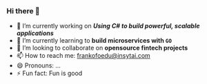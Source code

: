### Hi there 👋

<!--
**Frankofoedu/Frankofoedu** is a ✨ _special_ ✨ repository because its `README.md` (this file) appears on your GitHub profile.

Here are some ideas to get you started:
-->


- 🔭 I’m currently working on ***Using C# to build powerful, scalable applications***
- 🌱 I’m currently learning to **build microservices with `GO`**
- 👯 I’m looking to collaborate on **opensource fintech projects**
- 📫 How to reach me: frankofoedu@insytai.com
- 😄 Pronouns: ...
- ⚡ Fun fact: Fun is good
